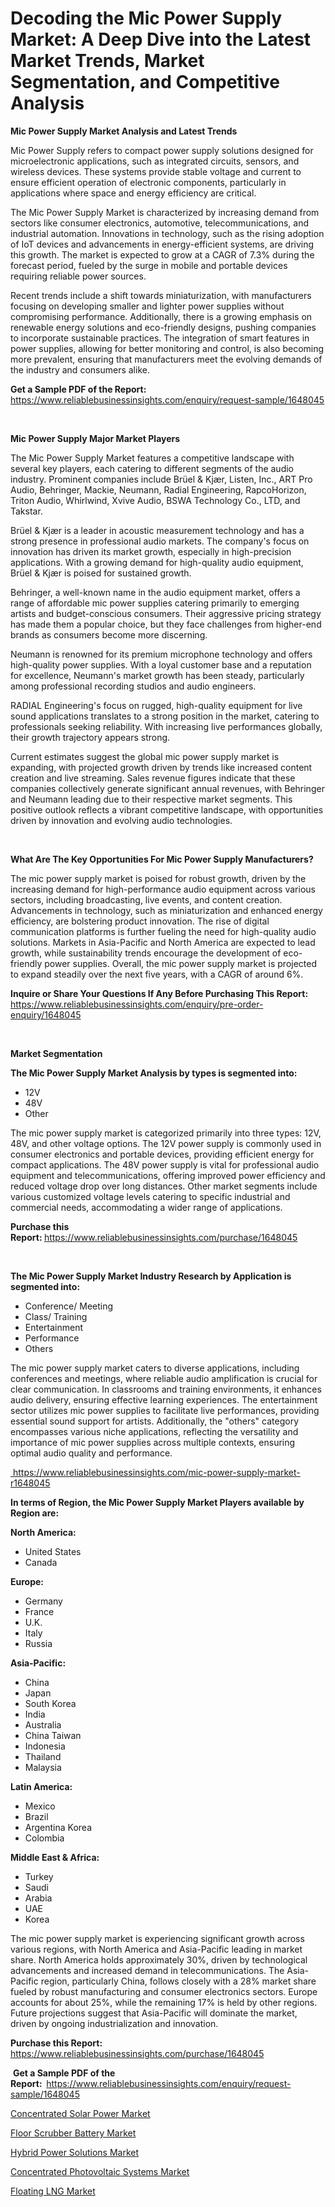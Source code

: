 <p><h1>Decoding the Mic Power Supply Market: A Deep Dive into the Latest Market Trends, Market Segmentation, and Competitive Analysis</h1></p><p><strong>Mic Power Supply Market Analysis and Latest Trends</strong></p>
<p><p>Mic Power Supply refers to compact power supply solutions designed for microelectronic applications, such as integrated circuits, sensors, and wireless devices. These systems provide stable voltage and current to ensure efficient operation of electronic components, particularly in applications where space and energy efficiency are critical.</p><p>The Mic Power Supply Market is characterized by increasing demand from sectors like consumer electronics, automotive, telecommunications, and industrial automation. Innovations in technology, such as the rising adoption of IoT devices and advancements in energy-efficient systems, are driving this growth. The market is expected to grow at a CAGR of 7.3% during the forecast period, fueled by the surge in mobile and portable devices requiring reliable power sources. </p><p>Recent trends include a shift towards miniaturization, with manufacturers focusing on developing smaller and lighter power supplies without compromising performance. Additionally, there is a growing emphasis on renewable energy solutions and eco-friendly designs, pushing companies to incorporate sustainable practices. The integration of smart features in power supplies, allowing for better monitoring and control, is also becoming more prevalent, ensuring that manufacturers meet the evolving demands of the industry and consumers alike.</p></p>
<p><strong>Get a Sample PDF of the Report:&nbsp;</strong> <a href="https://www.reliablebusinessinsights.com/enquiry/request-sample/1648045?utm_campaign=1847&utm_medium=2&utm_source=Github&utm_content=ia&utm_term=07042025&utm_id=mic-power-supply">https://www.reliablebusinessinsights.com/enquiry/request-sample/1648045</a></p>
<p>&nbsp;</p>
<p><strong>Mic Power Supply Major Market Players</strong></p>
<p><p>The Mic Power Supply Market features a competitive landscape with several key players, each catering to different segments of the audio industry. Prominent companies include Brüel & Kjær, Listen, Inc., ART Pro Audio, Behringer, Mackie, Neumann, Radial Engineering, RapcoHorizon, Triton Audio, Whirlwind, Xvive Audio, BSWA Technology Co., LTD, and Takstar.</p><p>Brüel & Kjær is a leader in acoustic measurement technology and has a strong presence in professional audio markets. The company's focus on innovation has driven its market growth, especially in high-precision applications. With a growing demand for high-quality audio equipment, Brüel & Kjær is poised for sustained growth.</p><p>Behringer, a well-known name in the audio equipment market, offers a range of affordable mic power supplies catering primarily to emerging artists and budget-conscious consumers. Their aggressive pricing strategy has made them a popular choice, but they face challenges from higher-end brands as consumers become more discerning.</p><p>Neumann is renowned for its premium microphone technology and offers high-quality power supplies. With a loyal customer base and a reputation for excellence, Neumann's market growth has been steady, particularly among professional recording studios and audio engineers.</p><p>RADIAL Engineering's focus on rugged, high-quality equipment for live sound applications translates to a strong position in the market, catering to professionals seeking reliability. With increasing live performances globally, their growth trajectory appears strong.</p><p>Current estimates suggest the global mic power supply market is expanding, with projected growth driven by trends like increased content creation and live streaming. Sales revenue figures indicate that these companies collectively generate significant annual revenues, with Behringer and Neumann leading due to their respective market segments. This positive outlook reflects a vibrant competitive landscape, with opportunities driven by innovation and evolving audio technologies.</p></p>
<p>&nbsp;</p>
<p><strong>What Are The Key Opportunities For Mic Power Supply Manufacturers?</strong></p>
<p><p>The mic power supply market is poised for robust growth, driven by the increasing demand for high-performance audio equipment across various sectors, including broadcasting, live events, and content creation. Advancements in technology, such as miniaturization and enhanced energy efficiency, are bolstering product innovation. The rise of digital communication platforms is further fueling the need for high-quality audio solutions. Markets in Asia-Pacific and North America are expected to lead growth, while sustainability trends encourage the development of eco-friendly power supplies. Overall, the mic power supply market is projected to expand steadily over the next five years, with a CAGR of around 6%.</p></p>
<p><strong>Inquire or Share Your Questions If Any Before Purchasing This Report:</strong> <a href="https://www.reliablebusinessinsights.com/enquiry/pre-order-enquiry/1648045?utm_campaign=1847&utm_medium=2&utm_source=Github&utm_content=ia&utm_term=07042025&utm_id=mic-power-supply">https://www.reliablebusinessinsights.com/enquiry/pre-order-enquiry/1648045</a></p>
<p>&nbsp;</p>
<p><strong>Market Segmentation</strong></p>
<p><strong>The Mic Power Supply Market Analysis by types is segmented into:</strong></p>
<p><ul><li>12V</li><li>48V</li><li>Other</li></ul></p>
<p><p>The mic power supply market is categorized primarily into three types: 12V, 48V, and other voltage options. The 12V power supply is commonly used in consumer electronics and portable devices, providing efficient energy for compact applications. The 48V power supply is vital for professional audio equipment and telecommunications, offering improved power efficiency and reduced voltage drop over long distances. Other market segments include various customized voltage levels catering to specific industrial and commercial needs, accommodating a wider range of applications.</p></p>
<p><strong>Purchase this Report:&nbsp;</strong><a href="https://www.reliablebusinessinsights.com/purchase/1648045?utm_campaign=1847&utm_medium=2&utm_source=Github&utm_content=ia&utm_term=07042025&utm_id=mic-power-supply">https://www.reliablebusinessinsights.com/purchase/1648045</a></p>
<p>&nbsp;</p>
<p><strong>The Mic Power Supply Market Industry Research by Application is segmented into:</strong></p>
<p><ul><li>Conference/ Meeting</li><li>Class/ Training</li><li>Entertainment</li><li>Performance</li><li>Others</li></ul></p>
<p><p>The mic power supply market caters to diverse applications, including conferences and meetings, where reliable audio amplification is crucial for clear communication. In classrooms and training environments, it enhances audio delivery, ensuring effective learning experiences. The entertainment sector utilizes mic power supplies to facilitate live performances, providing essential sound support for artists. Additionally, the "others" category encompasses various niche applications, reflecting the versatility and importance of mic power supplies across multiple contexts, ensuring optimal audio quality and performance.</p></p>
<p><a href="https://www.reliablebusinessinsights.com/mic-power-supply-market-r1648045?utm_campaign=1847&utm_medium=2&utm_source=Github&utm_content=ia&utm_term=07042025&utm_id=mic-power-supply">&nbsp;https://www.reliablebusinessinsights.com/mic-power-supply-market-r1648045</a></p>
<p><strong>In terms of Region, the Mic Power Supply Market Players available by Region are:</strong></p>
<p>
    <p> <strong> North America: </strong>
        <ul>
            <li>United States</li>
            <li>Canada</li>
        </ul>
        </p> 
    <p> <strong> Europe: </strong>
        <ul>
            <li>Germany</li>
            <li>France</li>
            <li>U.K.</li>
            <li>Italy</li>
            <li>Russia</li>
        </ul>
        </p> 
    <p> <strong> Asia-Pacific: </strong>
        <ul>
            <li>China</li>
            <li>Japan</li>
            <li>South Korea</li>
            <li>India</li>
            <li>Australia</li>
            <li>China Taiwan</li>
            <li>Indonesia</li>
            <li>Thailand</li>
            <li>Malaysia</li>
        </ul>
        </p> 
    <p> <strong> Latin America: </strong>
        <ul>
            <li>Mexico</li>
            <li>Brazil</li>
            <li>Argentina Korea</li>
            <li>Colombia</li>
        </ul>
        </p> 
    <p> <strong> Middle East & Africa: </strong>
        <ul>
            <li>Turkey</li>
            <li>Saudi</li>
            <li>Arabia</li>
            <li>UAE</li>
            <li>Korea</li>
        </ul>
    </p>
    </p>
<p><p>The mic power supply market is experiencing significant growth across various regions, with North America and Asia-Pacific leading in market share. North America holds approximately 30%, driven by technological advancements and increased demand in telecommunications. The Asia-Pacific region, particularly China, follows closely with a 28% market share fueled by robust manufacturing and consumer electronics sectors. Europe accounts for about 25%, while the remaining 17% is held by other regions. Future projections suggest that Asia-Pacific will dominate the market, driven by ongoing industrialization and innovation.</p></p>
<p><strong>Purchase this Report: </strong><a href="https://www.reliablebusinessinsights.com/purchase/1648045?utm_campaign=1847&utm_medium=2&utm_source=Github&utm_content=ia&utm_term=07042025&utm_id=mic-power-supply">https://www.reliablebusinessinsights.com/purchase/1648045</a></p>
<p>&nbsp;<strong>Get a Sample PDF of the Report:&nbsp;&nbsp;</strong><a href="https://www.reliablebusinessinsights.com/enquiry/request-sample/1648045?utm_campaign=1847&utm_medium=2&utm_source=Github&utm_content=ia&utm_term=07042025&utm_id=mic-power-supply">https://www.reliablebusinessinsights.com/enquiry/request-sample/1648045</a></p>
<p><strong></strong></p>
<p><p><a href="https://github.com/olesjaquah/Market-Research-Report-List-1/blob/main/concentrated-solar-power-market.md?utm_campaign=1847&utm_medium=2&utm_source=Github&utm_content=ia&utm_term=07042025&utm_id=mic-power-supply">Concentrated Solar Power Market</a></p><p><a href="https://github.com/fungkychiman/Market-Research-Report-List-1/blob/main/floor-scrubber-battery-market.md?utm_campaign=1847&utm_medium=2&utm_source=Github&utm_content=ia&utm_term=07042025&utm_id=mic-power-supply">Floor Scrubber Battery Market</a></p><p><a href="https://github.com/edriceakeime/Market-Research-Report-List-1/blob/main/hybrid-power-solutions-market.md?utm_campaign=1847&utm_medium=2&utm_source=Github&utm_content=ia&utm_term=07042025&utm_id=mic-power-supply">Hybrid Power Solutions Market</a></p><p><a href="https://github.com/seppelharjap/Market-Research-Report-List-1/blob/main/concentrated-photovoltaic-systems-market.md?utm_campaign=1847&utm_medium=2&utm_source=Github&utm_content=ia&utm_term=07042025&utm_id=mic-power-supply">Concentrated Photovoltaic Systems Market</a></p><p><a href="https://github.com/kitsossadien/Market-Research-Report-List-1/blob/main/floating-lng-market.md?utm_campaign=1847&utm_medium=2&utm_source=Github&utm_content=ia&utm_term=07042025&utm_id=mic-power-supply">Floating LNG Market</a></p></p>